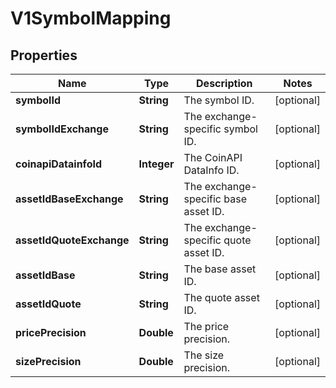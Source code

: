 

# V1SymbolMapping

## Properties

Name | Type | Description | Notes
------------ | ------------- | ------------- | -------------
**symbolId** | **String** | The symbol ID. |  [optional]
**symbolIdExchange** | **String** | The exchange-specific symbol ID. |  [optional]
**coinapiDatainfoId** | **Integer** | The CoinAPI DataInfo ID. |  [optional]
**assetIdBaseExchange** | **String** | The exchange-specific base asset ID. |  [optional]
**assetIdQuoteExchange** | **String** | The exchange-specific quote asset ID. |  [optional]
**assetIdBase** | **String** | The base asset ID. |  [optional]
**assetIdQuote** | **String** | The quote asset ID. |  [optional]
**pricePrecision** | **Double** | The price precision. |  [optional]
**sizePrecision** | **Double** | The size precision. |  [optional]




